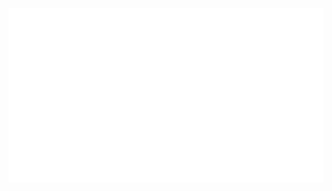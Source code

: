 <!-- <img align="center" src="./assets/hi.svg"> 
<h2 align="center">
  <img align="center" src="./assets/name.svg">
</h2> -->
![](./assets/info.svg)
<!-- 
```TypeScript
export const navn: WhoAmI<User> = {
  name: 'Navinn Ravindaran',
  tag: 'Developer, Learner, Grower',
  study: {
    what: 'HBSc, Computer Science',
    where: 'University of Toronto',
    when: 2023,
  },
  work: {
    what: 'Software Developer Intern',
    where: 'CaseWare International Inc.',
    when: `Sept 2020 - ${Date.now()}`,
  },
  quote: async () => {
    return Promise.resolve('Why waste time say lot word when few word do trick.');
  },
}
```  -->
<!-- <div align="center">
<a href="https://navn-r.github.io/" target="_blank">
<img align="left" width="350" src="https://github-readme-stats.vercel.app/api/pin/?username=navn-r&repo=navn-r.github.io&theme=gotham">
</a>
<a href="https://www.youtube.com/watch?v=dQw4w9WgXcQ" target="_blank">
<img align="center" src="./assets/Logo-spin.svg" height="100">
</a>
<a href="https://github.com/navn-r/resume" target="_blank">
<img  align="right"  width="350" src="https://github-readme-stats.vercel.app/api/pin/?username=navn-r&repo=resume&theme=gotham">
</a>
</div>-->
